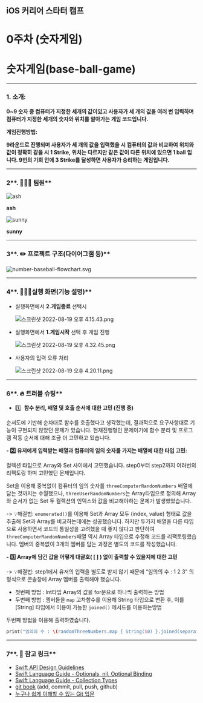 ## iOS 커리어 스타터 캠프

# 0주차 (숫자게임)

# **숫자게임(base-ball-game)**

---

### 1. **소개:**

**0~9 숫자 중 컴퓨터가 지정한 세개의 값이있고 사용자가 세 개의 값을 여러 번 입력하며 컴퓨터가 지정한 세개의 숫자와 위치를 알아가는 게임 코드입니다.**

**게임진행방법:**

**9라운드로 진행되며 사용자가 세 개의 값을 입력했을 시 컴퓨터의 값과 비교하여 위치와 값이 정확히 같을 시 
1 Strike, 위치는 다르지만 같은 값이 다른 위치에 있으면 1 ball 입니다.
9번의 기회 안에 3 Strike를 달성하면 사용자가 승리하는 게임입니다.**

---

### 2**. 🧑‍🤝‍🧑 팀원**

![**ash**](https://s3-us-west-2.amazonaws.com/secure.notion-static.com/f0c0512f-457b-49a6-9b6d-90145f971f4a/%E1%84%89%E1%85%B3%E1%84%8F%E1%85%B3%E1%84%85%E1%85%B5%E1%86%AB%E1%84%89%E1%85%A3%E1%86%BA_2022-08-19_%E1%84%8B%E1%85%A9%E1%84%92%E1%85%AE_3.55.22.png)

**ash**

![**sunny**](https://s3-us-west-2.amazonaws.com/secure.notion-static.com/2bea055a-4e45-4e67-859b-fd9bdd817497/KakaoTalk_Photo_2022-08-14-12-55-24.png)

**sunny**

---

### 3**. ✏️ 프로젝트 구조(다이어그램 등)**

![number-baseball-flowchart.svg](https://s3-us-west-2.amazonaws.com/secure.notion-static.com/1841f3f4-9066-48ae-aa6a-f9678f99d102/number-baseball-flowchart.svg)

---

### 4**. 👩🏻‍💻실행 화면(기능 설명)**

- 실행화면에서 **2.게임종료** 선택시
    
    ![스크린샷 2022-08-19 오후 4.15.43.png](https://s3-us-west-2.amazonaws.com/secure.notion-static.com/a8d6eb60-6e83-4ff2-a66a-a6761522d9b5/%E1%84%89%E1%85%B3%E1%84%8F%E1%85%B3%E1%84%85%E1%85%B5%E1%86%AB%E1%84%89%E1%85%A3%E1%86%BA_2022-08-19_%E1%84%8B%E1%85%A9%E1%84%92%E1%85%AE_4.15.43.png)
    

- 실행화면에서 **1.게임시작** 선택 후 게임 진행
    
    ![스크린샷 2022-08-19 오후 4.32.45.png](https://s3-us-west-2.amazonaws.com/secure.notion-static.com/3d2e38ca-0610-4c5b-9880-5ed96a30a190/%E1%84%89%E1%85%B3%E1%84%8F%E1%85%B3%E1%84%85%E1%85%B5%E1%86%AB%E1%84%89%E1%85%A3%E1%86%BA_2022-08-19_%E1%84%8B%E1%85%A9%E1%84%92%E1%85%AE_4.32.45.png)
    

- 사용자의 입력 오류 처리
    
    ![스크린샷 2022-08-19 오후 4.20.11.png](https://s3-us-west-2.amazonaws.com/secure.notion-static.com/d43ffa12-ba78-4a69-980b-c403ae896af5/%E1%84%89%E1%85%B3%E1%84%8F%E1%85%B3%E1%84%85%E1%85%B5%E1%86%AB%E1%84%89%E1%85%A3%E1%86%BA_2022-08-19_%E1%84%8B%E1%85%A9%E1%84%92%E1%85%AE_4.20.11.png)
    

---

### 6**. 🔥 트러블 슈팅**

- 1️⃣  **함수 분리, 배열 및 호출 순서에 대한 고민 (진행 중)**

순서도에 기반해 순차대로 함수를 호출했다고 생각했는데, 결과적으로 요구사항대로 기능이 구현되지 않았던 문제가 있습니다. 현재진행형인 문제이기에 함수 분리 및 프로그램 작동 순서에 대해 조금 더 고민하고 있습니다.

**- 2️⃣ 유저에게 입력받는 배열과 컴퓨터의 임의 숫자를 가지는 배열에 대한 타입 고민:** 

컬렉션 타입으로 Array와 Set 사이에서 고민했습니다. step0부터 step2까지 여러번의 리팩토링 하며 고민했던 문제입니다. 

Set을 이용해 중복없이 컴퓨터의 임의 숫자를 `threeComputerRandomNumbers` 배열에 담는 것까지는 수월했으나, `threeUserRandomNumbers`는 Array타입으로 정의해 Array와 순서가 없는 Set 두 컬렉션의 인덱스와 값을 비교해야하는 문제가 발생했었습니다.

-> 💡해결법: 
`enumerated()`를 이용해 Set과 Array 모두 (index, value) 형태로 값을 추출해 Set과 Array를 비교하는데에는 성공했습니다. 하지만 두가지 배열을 다른 타입으로 사용하면서 코드의 통일성을 고려했을 때 좋지 않다고 판단하여 `threeComputerRandomNumbers`배열 역시 Array 타입으로 수정해 코드를 리팩토링했습니다. 멤버의 중복없이 3개의 멤버를 담는 과정은 별도의 코드를 작성했습니다.

**- 3️⃣ Array에 담긴 값을 어떻게 대괄호( [ ] ) 없이 출력할 수 있을지에 대한 고민**

-> 💡해결법: 
step1에서 유저의 입력을 별도로 받지 않기 때문에 “임의의 수 : 1 2 3” 의 형식으로 콘솔창에 Array 멤버를 출력해야 했습니다.

- 첫번째 방법 : Int타입 Array의 값을 for문으로 하나씩 출력하는 방법
- 두번째 방법 : 멤버들을 `map` 고차함수를 이용해 String 타입으로 변환 후, 이를 [String] 타입에서 이용이 가능한 `joined()` 메서드를 이용하는방법

두번째 방법을 이용해 출력하였습니다.

```swift
print("임의의 수 : \(randomThreeNumbers.map { String($0) }.joined(separator: " "))")
```

---

### 7**. 🔗 참고 링크**

- [Swift API Design Guidelines](https://swift.org/documentation/api-design-guidelines/)
- [Swift Language Guide - Optionals, nil, Optional Binding](https://docs.swift.org/swift-book/LanguageGuide/TheBasics.html)
- [Swift Language Guide - Collection Types](https://docs.swift.org/swift-book/LanguageGuide/CollectionTypes.html)
- [git book](https://git-scm.com/book/en/v2) (add, commit, pull, push, github)
- [누구나 쉽게 이해할 수 있는 Git 입문](https://backlog.com/git-tutorial/kr/intro/intro1_1.html)
